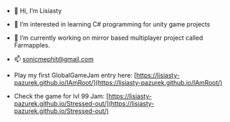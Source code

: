 - 👋 Hi, I’m Lisiasty
- 👀 I’m interested in learning C# programming for unity game projects
- 🌱 I’m currently working on mirror based multiplayer project called Farmapples.
- 📫 sonicmephit@gmail.com

- Play my first GlobalGameJam entry here: [https://lisiasty-pazurek.github.io/IAmRoot/](https://lisiasty-pazurek.github.io/IAmRoot/)
- Check the game for lvl 99 Jam: [https://lisiasty-pazurek.github.io/Stressed-out/](https://lisiasty-pazurek.github.io/Stressed-out/)

<!---
Lisiasty-Pazurek/Lisiasty-Pazurek is a ✨ special ✨ repository because its `README.md` (this file) appears on your GitHub profile.
You can click the Preview link to take a look at your changes.
--->
